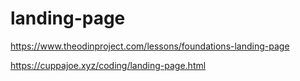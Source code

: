 # landing-page
https://www.theodinproject.com/lessons/foundations-landing-page

https://cuppajoe.xyz/coding/landing-page.html
